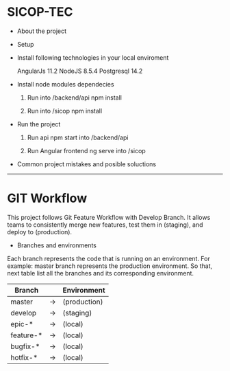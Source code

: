 # SICOP-TEC


 * About the project


 * Setup

 - Install following technologies in your local enviroment
    
    AngularJs 11.2
    NodeJS 8.5.4
    Postgresql 14.2


 - Install node modules dependecies

    1. Run into /backend/api
        npm install
    
    2. Run into /sicop
        npm install

 - Run the project

    1. Run api
        npm start into /backend/api

    2. Run Angular frontend
        ng serve into /sicop


 - Common project mistakes and posible soluctions



-----------------------------

# GIT Workflow

This project follows Git Feature Workflow with Develop Branch. It allows teams to consistently merge new features, test them in (staging), and deploy to (production).


* Branches and environments

Each branch represents the code that is running on an environment. For example: master branch represents the production environment. So that, next table list all the branches and its corresponding environment.

 Branch    |   | Environment
------------|---|------------
 master    | -> |	(production)
 develop   | -> |	(staging)
 epic-*    | -> |	(local)
 feature-* | -> |	(local)
 bugfix-*  | -> |	(local)
 hotfix-*  | -> |	(local)
